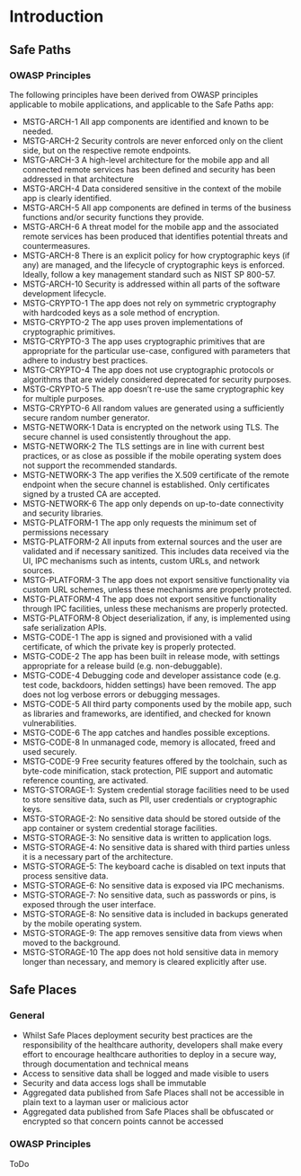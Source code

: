 # Introduction

## Safe Paths

### OWASP Principles
The following principles have been derived from OWASP principles applicable to mobile applications, and applicable to the Safe Paths app:

* MSTG-ARCH-1 All app components are identified and known to be needed.
* MSTG-ARCH-2 Security controls are never enforced only on the client side, but on the respective remote endpoints.
* MSTG-ARCH-3 A high-level architecture for the mobile app and all connected remote services has been defined and security has been addressed in that architecture
* MSTG-ARCH-4 Data considered sensitive in the context of the mobile app is clearly identified.
* MSTG-ARCH-5 All app components are defined in terms of the business functions and/or security functions they provide.
* MSTG-ARCH-6 A threat model for the mobile app and the associated remote services has been produced that identifies potential threats and countermeasures.
* MSTG-ARCH-8 There is an explicit policy for how cryptographic keys (if any) are managed, and the lifecycle of cryptographic keys is enforced. Ideally, follow a key management standard such as NIST SP 800-57.
* MSTG-ARCH-10 Security is addressed within all parts of the software development lifecycle.
* MSTG-CRYPTO-1 The app does not rely on symmetric cryptography with hardcoded keys as a sole method of encryption.
* MSTG-CRYPTO-2 The app uses proven implementations of cryptographic primitives.
* MSTG-CRYPTO-3 The app uses cryptographic primitives that are appropriate for the particular use-case, configured with parameters that adhere to industry best practices.
* MSTG-CRYPTO-4 The app does not use cryptographic protocols or algorithms that are widely considered deprecated for security purposes.
* MSTG-CRYPTO-5 The app doesn’t re-use the same cryptographic key for multiple purposes.
* MSTG-CRYPTO-6 All random values are generated using a sufficiently secure random number generator.
* MSTG-NETWORK-1 Data is encrypted on the network using TLS. The secure channel is used consistently throughout the app.
* MSTG-NETWORK-2 The TLS settings are in line with current best practices, or as close as possible if the mobile operating system does not support the recommended standards.
* MSTG-NETWORK-3 The app verifies the X.509 certificate of the remote endpoint when the secure channel is established. Only certificates signed by a trusted CA are accepted.
* MSTG-NETWORK-6 The app only depends on up-to-date connectivity and security libraries.
* MSTG-PLATFORM-1 The app only requests the minimum set of permissions necessary
* MSTG-PLATFORM-2 All inputs from external sources and the user are validated and if necessary sanitized. This includes data received via the UI, IPC mechanisms such as intents, custom URLs, and network sources.
* MSTG-PLATFORM-3 The app does not export sensitive functionality via custom URL schemes, unless these mechanisms are properly protected.
* MSTG-PLATFORM-4 The app does not export sensitive functionality through IPC facilities, unless these mechanisms are properly protected.
* MSTG-PLATFORM-8 Object deserialization, if any, is implemented using safe serialization APIs.
* MSTG-CODE-1 The app is signed and provisioned with a valid certificate, of which the private key is properly protected.
* MSTG-CODE-2 The app has been built in release mode, with settings appropriate for a release build (e.g. non-debuggable).
* MSTG-CODE-4 Debugging code and developer assistance code (e.g. test code, backdoors, hidden settings) have been removed. The app does not log verbose errors or debugging messages.
* MSTG-CODE-5 All third party components used by the mobile app, such as libraries and frameworks, are identified, and checked for known vulnerabilities.
* MSTG-CODE-6 The app catches and handles possible exceptions.
* MSTG-CODE-8 In unmanaged code, memory is allocated, freed and used securely.
* MSTG-CODE-9 Free security features offered by the toolchain, such as byte-code minification, stack protection, PIE support and automatic reference counting, are activated.
* MSTG-STORAGE-1: System credential storage facilities need to be used to store sensitive data, such as PII, user credentials or cryptographic keys.
* MSTG-STORAGE-2: No sensitive data should be stored outside of the app container or system credential storage facilities.
* MSTG-STORAGE-3: No sensitive data is written to application logs.
* MSTG-STORAGE-4: No sensitive data is shared with third parties unless it is a necessary part of the architecture.
* MSTG-STORAGE-5: The keyboard cache is disabled on text inputs that process sensitive data.
* MSTG-STORAGE-6: No sensitive data is exposed via IPC mechanisms.
* MSTG-STORAGE-7: No sensitive data, such as passwords or pins, is exposed through the user interface.
* MSTG-STORAGE-8: No sensitive data is included in backups generated by the mobile operating system.
* MSTG-STORAGE-9: The app removes sensitive data from views when moved to the background.
* MSTG-STORAGE-10 The app does not hold sensitive data in memory longer than necessary, and memory is cleared explicitly after use.


## Safe Places

### General

* Whilst Safe Places deployment security best practices are the responsibility of the healthcare authority, developers shall make every effort to encourage healthcare authorities to deploy in a secure way, through documentation and technical means
* Access to sensitive data shall be logged and made visible to users
* Security and data access logs shall be immutable
* Aggregated data published from Safe Places shall not be accessible in plain text to a layman user or malicious actor
* Aggregated data published from Safe Places shall be obfuscated or encrypted so that concern points cannot be accessed

### OWASP Principles
ToDo
